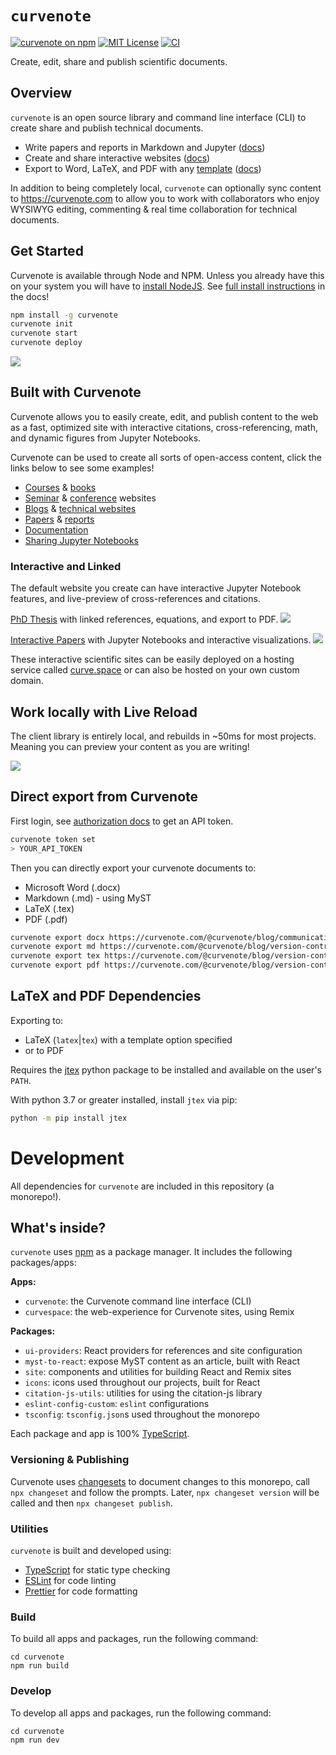 # `curvenote`

[![curvenote on npm](https://img.shields.io/npm/v/curvenote.svg)](https://www.npmjs.com/package/curvenote)
[![MIT License](https://img.shields.io/badge/license-MIT-blue.svg)](https://github.com/curvenote/curvenote/blob/main/LICENSE)
[![CI](https://github.com/curvenote/curvenote/workflows/CI/badge.svg)](https://github.com/curvenote/curvenote/actions)

Create, edit, share and publish scientific documents.

## Overview

`curvenote` is an open source library and command line interface (CLI) to create share and publish technical documents.

- Write papers and reports in Markdown and Jupyter ([docs](https://curvenote.com/docs/cli))
- Create and share interactive websites ([docs](https://curvenote.com/docs/web))
- Export to Word, LaTeX, and PDF with any [template](https://github.com/curvenote/templates) ([docs](https://curvenote.com/docs/export))

In addition to being completely local, `curvenote` can optionally sync content to <https://curvenote.com> to allow you to work with collaborators who enjoy WYSIWYG editing, commenting & real time collaboration for technical documents.

## Get Started

Curvenote is available through Node and NPM. Unless you already have this on your system you will have to [install NodeJS](https://curvenote.com/docs/cli/installing-prerequisites). See [full install instructions](https://curvenote.com/docs/cli/installing) in the docs!

```bash
npm install -g curvenote
curvenote init
curvenote start
curvenote deploy
```

[![](packages/curvenote/images/cli-init.png)](https://curvenote.com/docs/web)

## Built with Curvenote

Curvenote allows you to easily create, edit, and publish content to the web as a fast, optimized site with interactive citations, cross-referencing, math, and dynamic figures from Jupyter Notebooks.

Curvenote can be used to create all sorts of open-access content, click the links below to see some examples!

- [Courses](https://geosci-inversion.curve.space) & [books](https://climasoma.curve.space/)
- [Seminar](https://seminars.simpeg.xyz/) & [conference](https://transform.softwareunderground.org/) websites
- [Blogs](https://curvenote.com/blog) & [technical websites](https://www.stevejpurves.com/blog)
- [Papers](https://www.stevejpurves.com/la-palma-earthquakes) & [reports](https://www.stevejpurves.com/computational-finance)
- [Documentation](http://curvenote.com/docs)
- [Sharing Jupyter Notebooks](https://jarmitage.curve.space/)

### Interactive and Linked

The default website you create can have interactive Jupyter Notebook features, and live-preview of cross-references and citations.

[PhD Thesis](https://phd.row1.ca/) with linked references, equations, and export to PDF.
[![](packages/curvenote/images/phd-simple.gif)](https://phd.row1.ca/)

[Interactive Papers](https://www.stevejpurves.com/la-palma-earthquakes/interactive-timelines-altair) with Jupyter Notebooks and interactive visualizations.
[![](packages/curvenote/images/web-interactive.gif)](https://www.stevejpurves.com/la-palma-earthquakes/interactive-timelines-altair)

These interactive scientific sites can be easily deployed on a hosting service called [curve.space](https://curve.space) or can also be hosted on your own custom domain.

## Work locally with Live Reload

The client library is entirely local, and rebuilds in ~50ms for most projects. Meaning you can preview your content as you are writing!

[![](packages/curvenote/images/live-reload.gif)](https://www.stevejpurves.com/la-palma-earthquakes/interactive-timelines-altair)

## Direct export from Curvenote

First login, see [authorization docs](https://curvenote.com/docs/cli/authorization) to get an API token.

```bash
curvenote token set
> YOUR_API_TOKEN
```

Then you can directly export your curvenote documents to:

- Microsoft Word (.docx)
- Markdown (.md) - using MyST
- LaTeX (.tex)
- PDF (.pdf)

```bash
curvenote export docx https://curvenote.com/@curvenote/blog/communicating-science communicating-science.docx
curvenote export md https://curvenote.com/@curvenote/blog/version-control-for-scientists version-control.md
curvenote export tex https://curvenote.com/@curvenote/blog/version-control-for-scientists version-control.tex -template plain_latex
curvenote export pdf https://curvenote.com/@curvenote/blog/version-control-for-scientists version-control.pdf -template arxiv_nips
```

## LaTeX and PDF Dependencies

Exporting to:

- LaTeX (`latex`|`tex`) with a template option specified
- or to PDF

Requires the [jtex](https://pypi.org/project/jtex/) python package to be installed and available on the user's `PATH`.

With python 3.7 or greater installed, install `jtex` via pip:

```bash
python -m pip install jtex
```

# Development

All dependencies for `curvenote` are included in this repository (a monorepo!).

## What's inside?

`curvenote` uses [npm](https://www.npmjs.com/) as a package manager. It includes the following packages/apps:

**Apps:**

- `curvenote`: the Curvenote command line interface (CLI)
- `curvespace`: the web-experience for Curvenote sites, using Remix

**Packages:**

- `ui-providers`: React providers for references and site configuration
- `myst-to-react`: expose MyST content as an article, built with React
- `site`: components and utilities for building React and Remix sites
- `icons`: icons used throughout our projects, built for React
- `citation-js-utils`: utilities for using the citation-js library
- `eslint-config-custom`: `eslint` configurations
- `tsconfig`: `tsconfig.json`s used throughout the monorepo

Each package and app is 100% [TypeScript](https://www.typescriptlang.org/).

### Versioning & Publishing

Curvenote uses [changesets](https://github.com/changesets/changesets) to document changes to this monorepo, call `npx changeset` and follow the prompts. Later, `npx changeset version` will be called and then `npx changeset publish`.

### Utilities

`curvenote` is built and developed using:

- [TypeScript](https://www.typescriptlang.org/) for static type checking
- [ESLint](https://eslint.org/) for code linting
- [Prettier](https://prettier.io) for code formatting

### Build

To build all apps and packages, run the following command:

```
cd curvenote
npm run build
```

### Develop

To develop all apps and packages, run the following command:

```
cd curvenote
npm run dev
```
